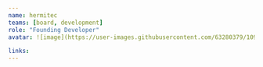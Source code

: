```yaml
---
name: hermitec
teams: [board, development]
role: "Founding Developer"
avatar: ![image](https://user-images.githubusercontent.com/63280379/109389978-d2e63900-7906-11eb-86d2-7085d731002a.png)

links:
---
```

